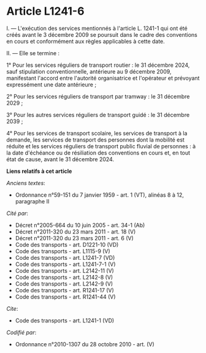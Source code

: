# Article L1241-6

I. ― L'exécution des services mentionnés à l'article L. 1241-1 qui ont été créés avant le 3 décembre 2009 se poursuit dans le
cadre des conventions en cours et conformément aux règles applicables à cette date. 

II. ― Elle se termine : 

1° Pour les services réguliers de transport routier : le 31 décembre 2024, sauf stipulation conventionnelle, antérieure au 9
décembre 2009, manifestant l'accord entre l'autorité organisatrice et l'opérateur et prévoyant expressément une date
antérieure ; 

2° Pour les services réguliers de transport par tramway : le 31 décembre 2029 ; 

3° Pour les autres services réguliers de transport guidé : le 31 décembre 2039 ; 

4° Pour les services de transport scolaire, les services de transport à la demande, les services de transport des personnes
dont la mobilité est réduite et les services réguliers de transport public fluvial de personnes : à la date d'échéance ou de
résiliation des conventions en cours et, en tout état de cause, avant le 31 décembre 2024.

**Liens relatifs à cet article**

_Anciens textes_:

  - Ordonnance n°59-151 du 7 janvier 1959 - art. 1 (VT), alinéas 8 à 12, paragraphe II

_Cité par_:

  - Décret n°2005-664 du 10 juin 2005 - art. 34-1 (Ab)
  - Décret n°2011-320 du 23 mars 2011 - art. 18 (V)
  - Décret n°2011-320 du 23 mars 2011 - art. 6 (V)
  - Code des transports - art. D1221-10 (VD)
  - Code des transports - art. L1115-9 (V)
  - Code des transports - art. L1241-7 (VD)
  - Code des transports - art. L1241-7-1 (V)
  - Code des transports - art. L2142-11 (V)
  - Code des transports - art. L2142-8 (V)
  - Code des transports - art. L2142-9 (V)
  - Code des transports - art. R1241-17 (V)
  - Code des transports - art. R1241-44 (V)

_Cite_:

  - Code des transports - art. L1241-1 (VD)

_Codifié par_:

  - Ordonnance n°2010-1307 du 28 octobre 2010 - art. (V)
